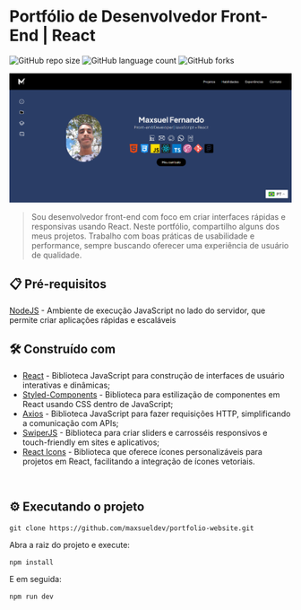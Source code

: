 # Portfólio de Desenvolvedor Front-End | React

![GitHub repo size](https://img.shields.io/github/repo-size/maxsueldev/portfolio-website?style=for-the-badge)
![GitHub language count](https://img.shields.io/github/languages/count/maxsueldev/portfolio-website?style=for-the-badge)
![GitHub forks](https://img.shields.io/github/forks/maxsueldev/portfolio-website?style=for-the-badge)

<img src="portfolio-maxsuel.png" alt="Exemplo imagem">

> Sou desenvolvedor front-end com foco em criar interfaces rápidas e responsivas usando React. Neste portfólio, compartilho alguns dos meus projetos. Trabalho com boas práticas de usabilidade e performance, sempre buscando oferecer uma experiência de usuário de qualidade.


## 📋 Pré-requisitos

[NodeJS](https://nodejs.org/pt) - Ambiente de execução JavaScript no lado do servidor, que permite criar aplicações rápidas e escaláveis
<br>


## 🛠️ Construído com
* [React](https://pt-br.react.dev/) - Biblioteca JavaScript para construção de interfaces de usuário interativas e dinâmicas;
* [Styled-Components](https://styled-components.com/) - Biblioteca para estilização de componentes em React usando CSS dentro de JavaScript;
* [Axios](https://axios-http.com/ptbr/docs/intro) - Biblioteca JavaScript para fazer requisições HTTP, simplificando a comunicação com APIs;
* [SwiperJS](https://swiperjs.com/) - Biblioteca para criar sliders e carrosséis responsivos e touch-friendly em sites e aplicativos;
* [React Icons](https://react-icons.github.io/react-icons/) - Biblioteca que oferece ícones personalizáveis para projetos em React, facilitando a integração de ícones vetoriais.
<br>


## ⚙️ Executando o projeto

```
git clone https://github.com/maxsueldev/portfolio-website.git
```

<p>Abra a raiz do projeto e execute: </p>

```
npm install
```

<p>E em seguida: </p>

```
npm run dev
```



